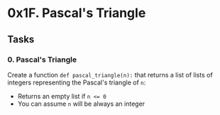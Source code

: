 0x1F. Pascal's Triangle
=======================

Tasks
-----

### 0\. Pascal's Triangle

Create a function `def pascal_triangle(n):` that returns a list of lists of integers representing the Pascal's triangle of `n`:

-   Returns an empty list if `n <= 0`
-   You can assume `n` will be always an integer
